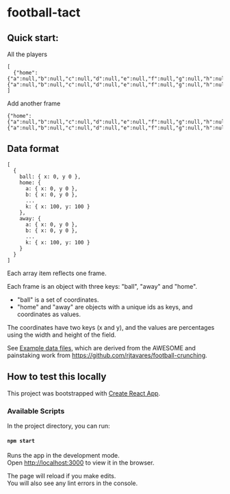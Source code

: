 # football-tact

## Quick start:

All the players

```
[
  {"home":{"a":null,"b":null,"c":null,"d":null,"e":null,"f":null,"g":null,"h":null,"i":null,"j":null,"k":null},"away":{"a":null,"b":null,"c":null,"d":null,"e":null,"f":null,"g":null,"h":null,"i":null,"j":null,"k":null},"ball":null}
]
```

Add another frame

```
{"home":{"a":null,"b":null,"c":null,"d":null,"e":null,"f":null,"g":null,"h":null,"i":null,"j":null,"k":null},"away":{"a":null,"b":null,"c":null,"d":null,"e":null,"f":null,"g":null,"h":null,"i":null,"j":null,"k":null},"ball":null}
```


## Data format

```
[
  {
    ball: { x: 0, y 0 },
    home: {
      a: { x: 0, y 0 },
      b: { x: 0, y 0 },
      ...
      k: { x: 100, y: 100 }
    },
    away: {
      a: { x: 0, y 0 },
      b: { x: 0, y 0 },
      ...
      k: { x: 100, y: 100 }
    }
  }
]
```

Each array item reflects one frame.

Each frame is an object with three keys: "ball", "away" and "home".

* "ball" is a set of coordinates.
* "home" and "away" are objects with a unique ids as keys, and coordinates as values.

The coordinates have two keys (x and y), and the values are percentages using the width and height of the field.

See [Example data files](src/data/), which are derived from the AWESOME and painstaking work from https://github.com/rjtavares/football-crunching.


## How to test this locally

This project was bootstrapped with [Create React App](https://github.com/facebook/create-react-app).

### Available Scripts

In the project directory, you can run:

#### `npm start`

Runs the app in the development mode.<br>
Open [http://localhost:3000](http://localhost:3000) to view it in the browser.

The page will reload if you make edits.<br>
You will also see any lint errors in the console.


